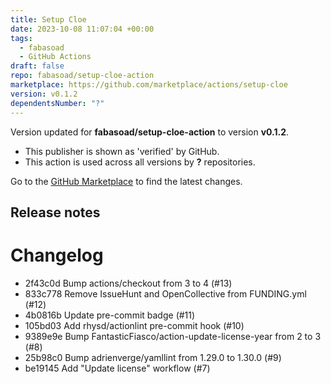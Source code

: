 ```yaml
---
title: Setup Cloe
date: 2023-10-08 11:07:04 +00:00
tags:
  - fabasoad
  - GitHub Actions
draft: false
repo: fabasoad/setup-cloe-action
marketplace: https://github.com/marketplace/actions/setup-cloe
version: v0.1.2
dependentsNumber: "?"
---
```



Version updated for **fabasoad/setup-cloe-action** to version **v0.1.2**.
- This publisher is shown as 'verified' by GitHub.
- This action is used across all versions by **?** repositories.

Go to the [GitHub Marketplace](https://github.com/marketplace/actions/setup-cloe) to find the latest changes.

## Release notes

# Changelog

- 2f43c0d Bump actions/checkout from 3 to 4 (#13)
- 833c778 Remove IssueHunt and OpenCollective from FUNDING.yml (#12)
- 4b0816b Update pre-commit badge (#11)
- 105bd03 Add rhysd/actionlint pre-commit hook (#10)
- 9389e9e Bump FantasticFiasco/action-update-license-year from 2 to 3 (#8)
- 25b98c0 Bump adrienverge/yamllint from 1.29.0 to 1.30.0 (#9)
- be19145 Add "Update license" workflow (#7)

